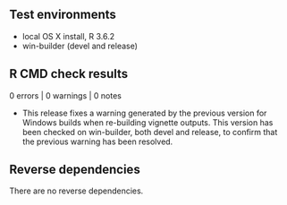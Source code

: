 ## Test environments
* local OS X install, R 3.6.2
* win-builder (devel and release)

## R CMD check results

0 errors | 0 warnings | 0 notes

* This release fixes a warning generated by the previous version for 
Windows builds when re-building vignette outputs. This version
has been checked on win-builder, both devel and release, to confirm that 
the previous warning has been resolved.

## Reverse dependencies

There are no reverse dependencies.

